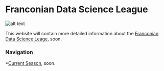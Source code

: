 # Franconian Data Science League

![alt text](Pictures/logo.jpg "Title")

This website will contain more detailed information about the [Franconian Data Science Leage](https://www.linkedin.com/company/data-science-league), soon.

### Navigation
*[Current Season](/Site/current_Season/current_season.md), soon.
